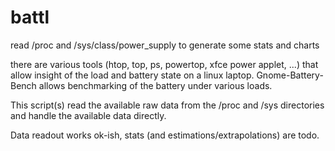 # battl
read /proc and /sys/class/power_supply to generate some stats and charts

there are various tools (htop, top, ps, powertop, xfce power applet, ...) that allow insight of the load and battery state on a linux laptop. Gnome-Battery-Bench allows benchmarking of the battery under various loads.

This script(s) read the available raw data from the /proc and /sys directories and handle the available data directly.

Data readout works ok-ish, stats (and estimations/extrapolations) are todo.
